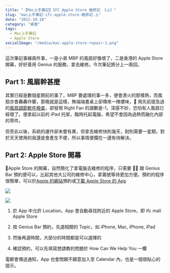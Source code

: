 ```yaml
---
title: "【Mac上手筆記】IFC Apple Store 維修記 《上》"
slug: "mac上手筆記-ifc-apple-store-維修記-上"
date: "2011-10-18"
category: "桌面"
tags:
  - Mac上手筆記
  - Apple Store
socialImage: "/media/mac-apple-store-repair-1.png"
---
```


這次筆記事緣兩件事，一是小弟 MBP 的風扇好像壞了，二是香港的 Apple Store 開幕，好好善用 Genius 的服務，拿去維修。今次筆記將分上一兩回。

## Part 1: 風扇幹甚麼

其實已經是數個星期前的事了，MBP 要處理的事一多，便會燙火的那樣熱，而風扇亦會轟轟作響，那晚就是這樣，無端端書桌上卻傳來一陣燶味， 用先前提及過的[風扇調節軟件檢查](/posts/mac上手筆記-macbook-省電大法)，卻發現 Right Fan 的讀數是-1，深感不妙，恐怕有人風扇已經壞了。便拿起以前的 iPad 托架，臨時托起電腦，希望不會因為過熱而融化內部的零件。

但至此以後，系統的運作卻未嘗有異，但拿去維修快則幾天，耐則需要一星期，對於天天使用的我還是會產生不便，所以事情便擱在一邊有待解決。

## Part 2: Apple Store 開幕

Apple Store 的開幕，自然簡化了拿電腦去維修的程序，只需要  跟 Genius Bar 預約便可以，比起其他大公司的維修中心，拿籌號等待更加方便。預約的程序很簡單，可以於[Apple 的網站](http://www.apple.com/hk/retail/geniusbar/)預約或[下載 Apple Store 的 App](http://itunes.apple.com/hk/app/apple-store/id375380948?mt=8)

![](/media/mac-apple-store-repair-1.png)

![](/media/mac-apple-store-repair-2.png)

1. 於 App 中允許 Location，App 會自動尋找附近的 Apple Store，即 ifc mall Apple Store

2. 按 Genius Bar 預約，先選相關的 Topic，如 iPhone, Mac, iPhone, iPad

3. 然後再選時間，大部分的時間都是可以選擇的

4. 確認預約，可以先填寫想請教的問題於 How Can We Help You 一欄

電郵會傳送通知，App 也會問願不願意加入至 Calendar 內，也是一個很貼心的提示。
